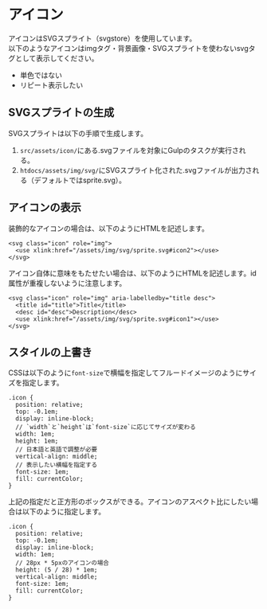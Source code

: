# アイコン
アイコンはSVGスプライト（svgstore）を使用しています。  
以下のようなアイコンはimgタグ・背景画像・SVGスプライトを使わないsvgタグとして表示してください。

- 単色ではない
- リピート表示したい

## SVGスプライトの生成
SVGスプライトは以下の手順で生成します。

1. `src/assets/icon/`にある.svgファイルを対象にGulpのタスクが実行される。
2. `htdocs/assets/img/svg/`にSVGスプライト化された.svgファイルが出力される（デフォルトではsprite.svg）。

## アイコンの表示
装飾的なアイコンの場合は、以下のようにHTMLを記述します。

```
<svg class="icon" role="img">
  <use xlink:href="/assets/img/svg/sprite.svg#icon2"></use>
</svg>
```

アイコン自体に意味をもたせたい場合は、以下のようにHTMLを記述します。id属性が重複しないように注意します。

```
<svg class="icon" role="img" aria-labelledby="title desc">
  <title id="title">Title</title>
  <desc id="desc">Description</desc>
  <use xlink:href="/assets/img/svg/sprite.svg#icon1"></use>
</svg>
```


## スタイルの上書き
CSSは以下のように`font-size`で横幅を指定してフルードイメージのようにサイズを指定します。

```
.icon {
  position: relative;
  top: -0.1em;
  display: inline-block;
  // `width`と`height`は`font-size`に応じてサイズが変わる
  width: 1em;
  height: 1em;
  // 日本語と英語で調整が必要
  vertical-align: middle;
  // 表示したい横幅を指定する
  font-size: 1em;
  fill: currentColor;
}
```

上記の指定だと正方形のボックスができる。アイコンのアスペクト比にしたい場合は以下のように指定します。

```
.icon {
  position: relative;
  top: -0.1em;
  display: inline-block;
  width: 1em;
  // 28px * 5pxのアイコンの場合
  height: (5 / 28) * 1em;
  vertical-align: middle;
  font-size: 1em;
  fill: currentColor;
}
```
